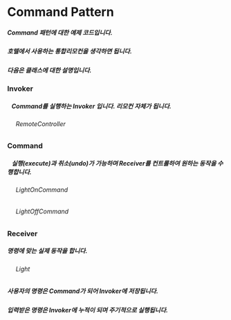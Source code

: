 # Command Pattern
##### Command 패턴에 대한 예제 코드입니다.
##### 호텔에서 사용하는 통합리모컨을 생각하면 됩니다.
##### 다음은 클래스에 대한 설명입니다.

### Invoker
##### &nbsp;&nbsp; Command를 실행하는 Invoker 입니다. 리모컨 자체가 됩니다.
###### &nbsp;&nbsp;&nbsp;&nbsp; RemoteController

### Command
##### &nbsp;&nbsp; 실행(execute)과 취소(undo)가 가능하며 Receiver를 컨트롤하여 원하는 동작을 수행합니다.
###### &nbsp;&nbsp;&nbsp;&nbsp; LightOnCommand
###### &nbsp;&nbsp;&nbsp;&nbsp; LightOffCommand

### Receiver
##### 명령에 맞는 실제 동작을 합니다.
###### &nbsp;&nbsp;&nbsp;&nbsp; Light

##### 사용자의 명령은 Command가 되어 Invoker에 저장됩니다.
##### 입력받은 명령은 Invoker에 누적이 되며 주기적으로 실행됩니다.
